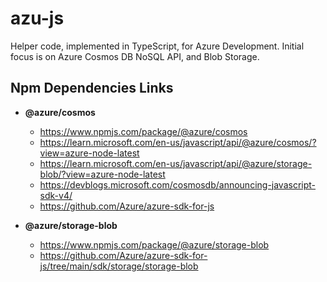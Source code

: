 # azu-js

Helper code, implemented in TypeScript, for Azure Development.
Initial focus is on Azure Cosmos DB NoSQL API, and Blob Storage.

## Npm Dependencies Links

- **@azure/cosmos**
  - https://www.npmjs.com/package/@azure/cosmos
  - https://learn.microsoft.com/en-us/javascript/api/@azure/cosmos/?view=azure-node-latest
  - https://learn.microsoft.com/en-us/javascript/api/@azure/storage-blob/?view=azure-node-latest
  - https://devblogs.microsoft.com/cosmosdb/announcing-javascript-sdk-v4/
  - https://github.com/Azure/azure-sdk-for-js

- **@azure/storage-blob**
  - https://www.npmjs.com/package/@azure/storage-blob
  - https://github.com/Azure/azure-sdk-for-js/tree/main/sdk/storage/storage-blob


